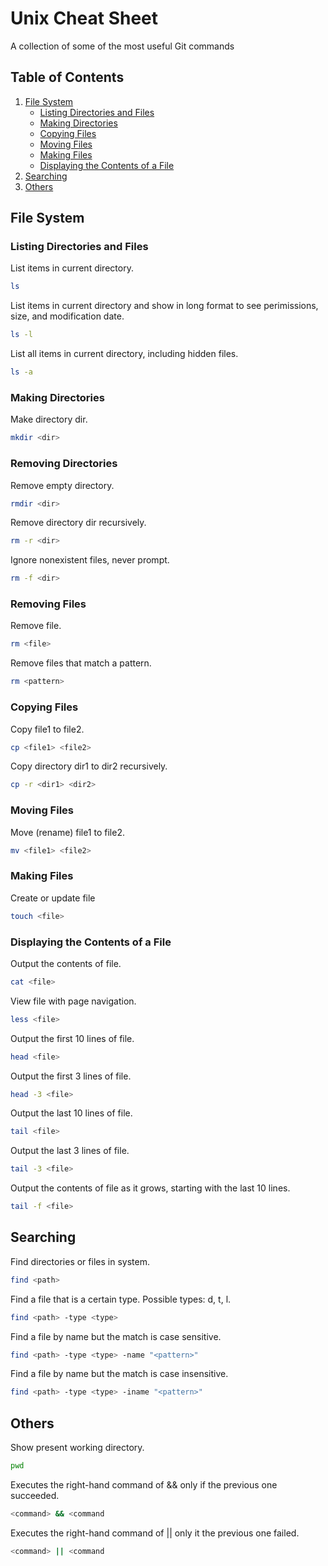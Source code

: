 # Unix Cheat Sheet

A collection of some of the most useful Git commands

## Table of Contents

1. [File System](#file-system)
    * [Listing Directories and Files](#listing-directories-and-files)
    * [Making Directories](#making-directories)
    * [Copying Files](#copying-files)
    * [Moving Files](#moving-files)
    * [Making Files](#making-files)
    * [Displaying the Contents of a File](#displaying-the-contents-of-a-file)
2. [Searching](#searching)
3. [Others](#others)

## File System

### Listing Directories and Files

List items in current directory.

```bash
ls
```

List items in current directory and show in long format to see perimissions, size, and modification date.

```bash
ls -l
```

List all items in current directory, including hidden files.

```bash
ls -a
```

### Making Directories

Make directory dir.

```bash
mkdir <dir>
```

### Removing Directories

Remove empty directory.

```bash
rmdir <dir>
```

Remove directory dir recursively.

```bash
rm -r <dir>
```

Ignore nonexistent files, never prompt.

```bash
rm -f <dir>
```

### Removing Files

Remove file.

```bash
rm <file>
```

Remove files that match a pattern.

```bash
rm <pattern>
```

### Copying Files

Copy file1 to file2.

```bash
cp <file1> <file2>
```

Copy directory dir1 to dir2 recursively.

```bash
cp -r <dir1> <dir2>
```

### Moving Files

Move (rename) file1 to file2.

```bash
mv <file1> <file2>
```

### Making Files

Create or update file

```bash
touch <file>
```

### Displaying the Contents of a File

Output the contents of file.

```bash
cat <file>
```

View file with page navigation.

```bash
less <file>
```

Output the first 10 lines of file.

```bash
head <file>
```

Output the first 3 lines of file.

```bash
head -3 <file>
```

Output the last 10 lines of file.

```bash
tail <file>
```

Output the last 3 lines of file.

```bash
tail -3 <file>
```

Output the contents of file as it grows, starting with the last 10 lines.

```bash
tail -f <file>
```

## Searching

Find directories or files in system.

```bash
find <path>
```

Find a file that is a certain type. Possible types: d, t, l.

```bash
find <path> -type <type>
```

Find a file by name but the match is case sensitive.

```bash
find <path> -type <type> -name "<pattern>"
```

Find a file by name but the match is case insensitive.

```bash
find <path> -type <type> -iname "<pattern>"
```

## Others

Show present working directory.

```bash
pwd
```

Executes the right-hand command of && only if the previous one succeeded.

```bash
<command> && <command
```

Executes the right-hand command of || only it the previous one failed.

```bash
<command> || <command
```